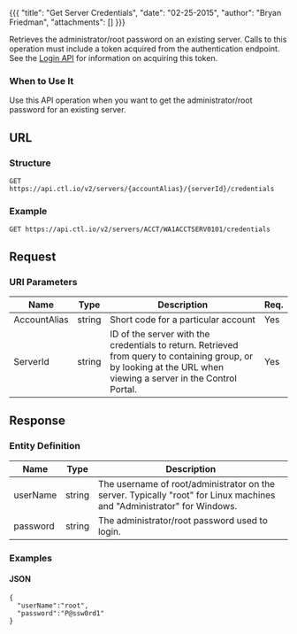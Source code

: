 {{{
  "title": "Get Server Credentials",
  "date": "02-25-2015",
  "author": "Bryan Friedman",
  "attachments": []
}}}

Retrieves the administrator/root password on an existing server. Calls to this operation must include a token acquired from the authentication endpoint. See the <a href="/api-docs/v2#authentication-login">Login API</a> for information on acquiring this token.

### When to Use It

Use this API operation when you want to get the administrator/root password for an existing server.

## URL

### Structure

    GET https://api.ctl.io/v2/servers/{accountAlias}/{serverId}/credentials

### Example

    GET https://api.ctl.io/v2/servers/ACCT/WA1ACCTSERV0101/credentials

## Request

### URI Parameters

<table>
  <thead>
    <tr>
      <th>Name</th>
      <th>Type</th>
      <th>Description</th>
      <th>Req.</th>
    </tr>
  </thead>
  <tbody>
    <tr>
      <td>AccountAlias</td>
      <td>string</td>
      <td>Short code for a particular account</td>
      <td>Yes</td>
    </tr>
    <tr>
      <td>ServerId</td>
      <td>string</td>
      <td>ID of the server with the credentials to return. Retrieved from query to containing group, or by looking at the URL when viewing a server in the Control Portal.</td>
      <td>Yes</td>
    </tr>
  </tbody>
</table>

## Response

### Entity Definition

<table>
  <thead>
    <tr>
      <th>Name</th>
      <th>Type</th>
      <th>Description</th>
    </tr>
  </thead>
  <tbody>
    <tr>
      <td>userName</td>
      <td>string</td>
      <td>The username of root/administrator on the server. Typically "root" for Linux machines and "Administrator" for Windows.</td>
    </tr>
    <tr>
      <td>password</td>
      <td>string</td>
      <td>The administrator/root password used to login.</td>
    </tr>
  </tbody>
</table>

### Examples

#### JSON

    {
      "userName":"root",
      "password":"P@ssw0rd1"
    }
